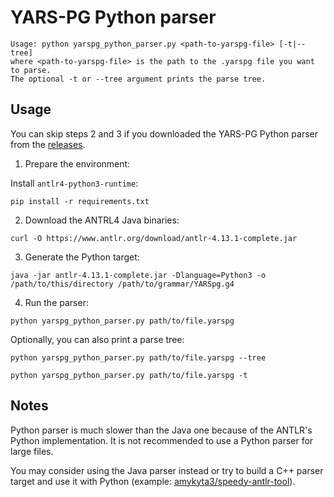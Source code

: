 # YARS-PG Python parser

```shell
Usage: python yarspg_python_parser.py <path-to-yarspg-file> [-t|--tree]
where <path-to-yarspg-file> is the path to the .yarspg file you want to parse.
The optional -t or --tree argument prints the parse tree.
```

## Usage

You can skip steps 2 and 3 if you downloaded the YARS-PG Python parser from the [releases](https://github.com/lszeremeta/yarspg/releases).

1. Prepare the environment:

Install `antlr4-python3-runtime`:

```shell
pip install -r requirements.txt
```

2. Download the ANTRL4 Java binaries:

```shell
curl -O https://www.antlr.org/download/antlr-4.13.1-complete.jar
```

3. Generate the Python target:
    
```shell
java -jar antlr-4.13.1-complete.jar -Dlanguage=Python3 -o /path/to/this/directory /path/to/grammar/YARSpg.g4
```

4. Run the parser:

```shell
python yarspg_python_parser.py path/to/file.yarspg
```

Optionally, you can also print a parse tree:

```shell
python yarspg_python_parser.py path/to/file.yarspg --tree
```

```shell
python yarspg_python_parser.py path/to/file.yarspg -t
```

## Notes

Python parser is much slower than the Java one because of the ANTLR's Python implementation. It is not recommended to use a Python parser for large files.

You may consider using the Java parser instead or try to build a C++ parser target and use it with Python (example: [amykyta3/speedy-antlr-tool](https://github.com/amykyta3/speedy-antlr-tool)).

